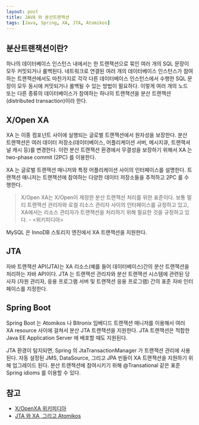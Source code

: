 ```yaml
---
layout: post
title: JAVA 와 분산트랜잭션
tags: [Java, Spring, XA, JTA, Atomikos]
---
```

## 분산트랜잭션이란?

하나의 데이터베이스 인스턴스 내에서는 한 트랜잭션으로 묶인 여러 개의 SQL 문장이 모두 커밋되거나 롤백된다. 네트워크로 연결된 여러 개의 데이터베이스 인스턴스가 참여하는 트랜잭션에서도 마찬가지로 각각 다른 데이터베이스 인스턴스에서 수행한 SQL 문장이 모두 동시에 커밋되거나 롤백될 수 있는 방법이 필요하다. 이렇게 여러 개의 노드 또는 다른 종류의 데이터베이스가 참여하는 하나의 트랜잭션을 분산 트랜잭션(distributed transaction)이라 한다.

## X/Open XA

XA 는 이종 컴포넌트 사이에 실행되는 글로벌 트랜잭션에서 원자성을 보장한다. 분산 트랜잭션은 여러 데이터 저장소(데이터베이스, 어플리케이션 서버, 메시지큐, 트랜잭셔널 캐시 등)를 변경한다. 이런 분산 트랜잭션 환경에서 무결성을 보장하기 위해서 XA 는 two-phase commit (2PC) 를 이용한다.

XA 는 글로벌 트랜잭션 매니저와 특정 어플리케이션 사이의 인터페이스를 설명한다. 트랜잭션 매니저는 트랜잭션에 참여하는 다양한 데이터 저장소들을 추적하고 2PC 를 수행한다.

> X/Open XA는 X/Open이 제정한 분산 트랜잭션 처리를 위한 표준이다. 보통 멀티 트랜잭션 관리자와 로컬 리소스 관리자 사이의 인터페이스를 규정하고 있고, XA에서는 리소스 관리자가 트랜잭션을 처리하기 위해 필요한 것을 규정하고 있다. - <위키피디아>

MySQL 은 InnoDB 스토리지 엔진에서 XA 트랜잭션을 지원한다.

## JTA

자바 트랜잭션 API(JTA)는 XA 리소스(예를 들어 데이터베이스)간의 분산 트랜잭션을 처리하는 자바 API이다. JTA 는 트랜잭션 관리자와 분산 트랜잭션 시스템에 관련된 당사자 (자원 관리자, 응용 프로그램 서버 및 트랜잭션 응용 프로그램) 간의 표준 자바 인터페이스를 지정한다.

## Spring Boot

Spring Boot 는 Atomikos 나 Bitronix 임베디드 트랜잭션 매니저를 이용해서 여러 XA resource 사이에 걸쳐서 분산 JTA 트랜잭션을 지원한다. JTA 트랜잭션은 적합한 Java EE Application Server 에 배포할 때도 지원된다.

JTA 환경이 탐지되면, Spring 의 JtaTransactionManager 가 트랜잭션 관리에 사용된다. 자동 설정된 JMS, DataSource, 그리고 JPA 빈들이 XA 트랜잭션을 지원하기 위해 업그레이드 된다. 분산 트랜잭션에 참여시키기 위해 @Transational 같은 표준 Spring idioms 를 이용할 수 있다.



## 참고

* [X/OpenXA 위키피디아](https://en.wikipedia.org/wiki/X/Open_XA)
* [JTA 와 XA, 그리고 Atomikos](https://layered.tistory.com/entry/%EB%B2%88%EC%97%AD-JTA%EC%99%80-XA)